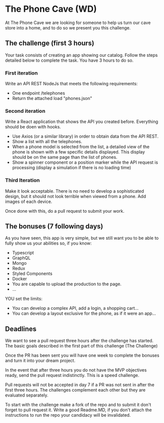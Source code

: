 # The Phone Cave (WD)

At The Phone Cave we are looking for someone to help us turn our cave store into a home, and to do so we present you this challenge.

## The challenge (first 3 hours)

Your task consists of creating an app showing our  catalog. Follow the steps detailed below to complete the task. You have 3 hours to do so.

### First iteration

Write an API REST NodeJs that meets the following requirements:
- One endpoint /telephones
- Return the attached load "phones.json"

### Second iteration

Write a React application that shows the API you created before. Everything should be doen with hooks.
- Use Axios (or a similar library) in order to obtain data from the API REST.
- Show a list with all the telephones.
- When a phone model is selected from the list, a detailed view of the phone is shown with a few specific details displayed. This display should be on the same page than the list of phones. 
- Show a spinner component or a position marker while the API request is processing (display a simulation if there is no loading time)

### Third Iteration

Make it look acceptable. There is no need to develop a sophisticated design, but it should not look terrible when viewed from a phone. Add images of each device.


Once done with this, do a pull request to submit your work. 

## The bonuses (7 following days)

As you have seen, this app is very simple, but we still want you to be able to fully show us your abilities so, if you know:
- Typescript
- GraphQL
- Mongo
- Redux
- Styled Components
- Docker
- You are capable to upload the production to the page.
- ...

YOU set the limits:
- You can develop a complex API, add a login, a shopping cart…
- You can develop a layout exclusive for the phone, as if it were an app…

## Deadlines

We want to see a pull request three hours after the challenge has started. The basic goals described in the first part of this challenge (The Challenge)

Once the PR has been sent you will have one week to complete the bonuses and turn it into your dream project.

In the event that after three hours you do not have the MVP objectives ready, send the pull request indistinctly. This is a speed challenge.

Pull requests will not be accepted in day 7 if a PR was not sent in after the first three hours. The challenges complement each other but they are evaluated separately.

To start with the challenge make a fork of the repo and to submit it don't forget to pull request it. Write a good Readme.MD, if you don't attach the instructions to run the repo your candidacy will be invalidated.
 
